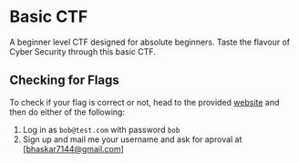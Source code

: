 # Basic CTF #
A beginner level CTF designed for absolute beginners. Taste the flavour of Cyber Security through this basic CTF.
## Checking for Flags ##
To check if your flag is correct or not, head to the provided [website](https://bhaskar-sahas-team.adalo.com/basic-ctf?_gl=1%2Acysoe4%2A_ga%2AMTExMjQyNTY0Mi4xNzAwMjIxMDA4%2A_ga_SWT45DV35L%2AMTcwMDIyMTAzNy4xLjEuMTcwMDIyMTgyNi4xMy4wLjA.&target=818468a1bfad492599706dafa106d579&params=%7B%7D) and then do either of the following:
1. Log in as ```bob@test.com``` with password ```bob```
2. Sign up and mail me your username and ask for aproval at [bhaskar7144@gmail.com]
